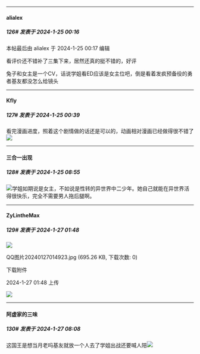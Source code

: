 
*****

####  alialex  
##### 126#       发表于 2024-1-25 00:16

 本帖最后由 alialex 于 2024-1-25 00:17 编辑 

看评价还不错补了三集下来，居然还真的挺不错的，好评

兔子和女主是一个CV，话说学姐看ED应该是女主位吧，倒是看着发疯预备役的勇者基友都没怎么给镜头


*****

####  Kfly  
##### 127#       发表于 2024-1-25 00:39

看完漫画进度，照着这个剧情做的话还是可以的，动画相对漫画已经做得很不错了<img src="https://static.saraba1st.com/image/smiley/face2017/068.png" referrerpolicy="no-referrer">


*****

####  三合一出现  
##### 128#       发表于 2024-1-25 08:55

<img src="https://static.saraba1st.com/image/smiley/face2017/067.png" referrerpolicy="no-referrer">学姐如期说是女主，不如说是性转的异世界中二少年。她自己就能在异世界活得很快乐，完全不需要男人拖后腿啊。


*****

####  ZyLintheMax  
##### 129#       发表于 2024-1-27 01:48

<img src="https://static.saraba1st.com/image/smiley/face2017/067.png" referrerpolicy="no-referrer">

QQ图片20240127014923.jpg
(695.26 KB, 下载次数: 0)

下载附件

2024-1-27 01:48 上传

<img src="https://img.saraba1st.com/forum/202401/27/014823ep70nnv9fczcn6lf.jpg" referrerpolicy="no-referrer">


*****

####  阿虚家的三味  
##### 130#       发表于 2024-1-27 08:08

这国王是想当月老吗基友就放一个人去了学姐出战还要喊人陪<img src="https://static.saraba1st.com/image/smiley/face2017/067.png" referrerpolicy="no-referrer">

